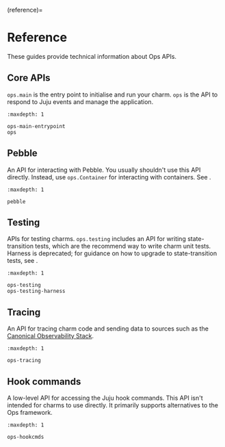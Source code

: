 (reference)=
# Reference

These guides provide technical information about Ops APIs.

## Core APIs

`ops.main` is the entry point to initialise and run your charm. `ops` is the API to respond to Juju events and manage the application.

```{toctree}
:maxdepth: 1

ops-main-entrypoint
ops
```

## Pebble

An API for interacting with Pebble. You usually shouldn't use this API directly. Instead, use `ops.Container` for interacting with containers. See [](#run-workloads-with-a-charm-kubernetes).

```{toctree}
:maxdepth: 1

pebble
```

## Testing

APIs for testing charms. `ops.testing` includes an API for writing state-transition tests, which are the recommend way to write charm unit tests. Harness is deprecated; for guidance on how to upgrade to state-transition tests, see [](#harness-migration).

```{toctree}
:maxdepth: 1

ops-testing
ops-testing-harness
```

## Tracing

An API for tracing charm code and sending data to sources such as the [Canonical Observability Stack](https://documentation.ubuntu.com/observability/).

```{toctree}
:maxdepth: 1

ops-tracing
```

## Hook commands

A low-level API for accessing the Juju hook commands. This API isn't intended for charms to use directly. It primarily supports alternatives to the Ops framework.

```{toctree}
:maxdepth: 1

ops-hookcmds
```
